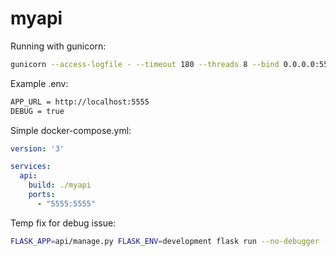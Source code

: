 # myapi

Running with gunicorn:

```sh
gunicorn --access-logfile - --timeout 180 --threads 8 --bind 0.0.0.0:5555 "api.main:create_app()"
```

Example .env:

```sh
APP_URL = http://localhost:5555
DEBUG = true
```

Simple docker-compose.yml:

```yaml
version: '3'

services:
  api:
    build: ./myapi
    ports:
      - "5555:5555"

```

Temp fix for debug issue:

```sh
FLASK_APP=api/manage.py FLASK_ENV=development flask run --no-debugger --port 5555
```
